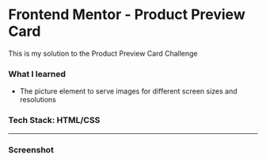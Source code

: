 # Frontend Mentor - Product Preview Card

This is my solution to the Product Preview Card Challenge

### What I learned

- The picture element to serve images for different screen sizes and resolutions

### Tech Stack: HTML/CSS

---

### Screenshot
